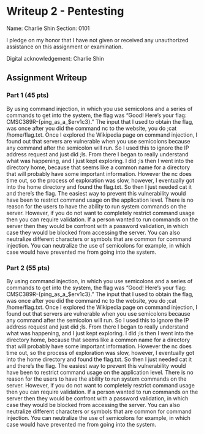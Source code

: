 # Writeup 2 - Pentesting

Name: Charlie Shin
Section: 0101

I pledge on my honor that I have not given or received any unauthorized assistance on this assignment or examination.

Digital acknowledgement: Charlie Shin

## Assignment Writeup

### Part 1 (45 pts)

By using command injection, in which you use semicolons and a series of commands to get into 
the system, the flag was “Good! Here’s your flag: CMSC389R-{ping_as_a_$erv1c3}.” The input that 
I used to obtain the flag, was once after you did the command nc to the website, you do ;cat /home/flag.txt. 
Once I explored the Wikipedia page on command injection, I found out that servers are vulnerable when you use 
semicolons because any command after the semicolon will run. So I used this to ignore the IP address request and 
just did ;ls. From there I began to really understand what was happening, and I just kept exploring. I did ;ls then 
I went into the directory home, because that seems like a common name for a directory that will probably have some important 
information. However the nc does time out, so the process of exploration was slow, however, I eventually got into the home directory 
and found the flag.txt. So then I just needed cat it and there’s the flag. The easiest way to prevent this vulnerability would have been to 
restrict command usage  on the application level. There is no reason for the users to have the ability to run system commands on the server. 
However, if you do not want to completely restrict command usage then you can require validation. If a person wanted to run commands on the server 
then they would be confront with a password validation, in which case they would be blocked from accessing the server. You can also neutralize different 
characters or symbols that are common for command injection. You can neutralize the use of semicolons for example, in which case would have prevented me from 
going into the system. 

### Part 2 (55 pts)

By using command injection, in which you use semicolons and a series of commands to get into the 
system, the flag was “Good! Here’s your flag: CMSC389R-{ping_as_a_$erv1c3}.” The input that I used to 
obtain the flag, was once after you did the command nc to the website, you do ;cat /home/flag.txt. Once I explored 
the Wikipedia page on command injection, I found out that servers are vulnerable when you use semicolons because any command 
after the semicolon will run. So I used this to ignore the IP address request and just did ;ls. From there I began to really understand 
what was happening, and I just kept exploring. I did ;ls then I went into the directory home, because that seems like a common name for a 
directory that will probably have some important information. However the nc does time out, so the process of exploration was slow, however, 
I eventually got into the home directory and found the flag.txt. So then I just needed cat it and there’s the flag. The easiest way to prevent this 
vulnerability would have been to restrict command usage  on the application level. There is no reason for the users to have the ability to run system 
commands on the server. However, if you do not want to completely restrict command usage then you can require validation. If a person wanted to run commands 
on the server then they would be confront with a password validation, in which case they would be blocked from accessing the server. You can also neutralize 
different characters or symbols that are common for command injection. You can neutralize the use of semicolons for example, in which case would have prevented
 me from going into the system. 
